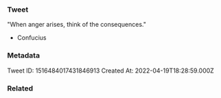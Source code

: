 ### Tweet
"When anger arises, think of the consequences."

- Confucius

### Metadata
Tweet ID: 1516484017431846913
Created At: 2022-04-19T18:28:59.000Z

### Related

